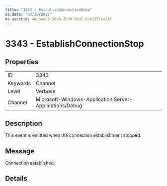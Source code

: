 ```yaml
---
title: "3343 - EstablishConnectionStop"
ms.date: "03/30/2017"
ms.assetid: 4ddbaae5-2de0-45d0-90d2-0ab135fea31f
---
```

# 3343 - EstablishConnectionStop
## Properties  


|||  
|-|-|  
|ID|3343|  
|Keywords|Channel|  
|Level|Verbose|  
|Channel|Microsoft-Windows-Application Server-Applications/Debug|  

## Description  
 This event is emitted when the connection establishment stopped.  

## Message  
 Connection established.  

## Details

